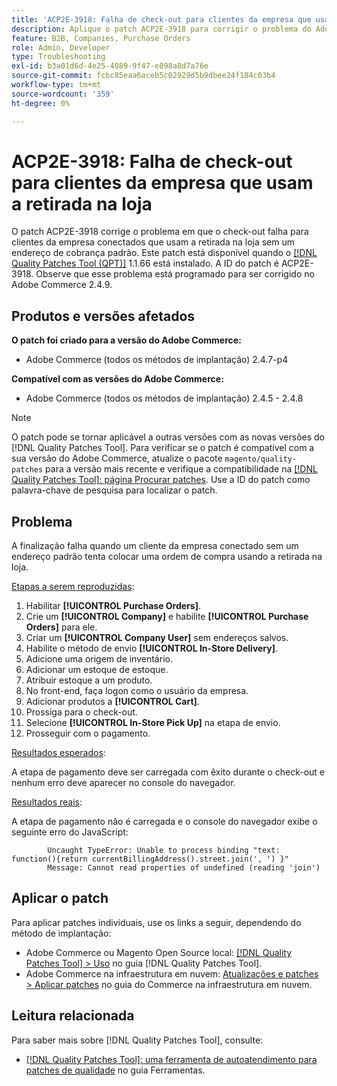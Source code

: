 ```yaml
---
title: 'ACP2E-3918: Falha de check-out para clientes da empresa que usam a retirada na loja'
description: Aplique o patch ACP2E-3918 para corrigir o problema do Adobe Commerce em que o check-out falha para clientes da empresa conectados que usam a coleta na loja sem um endereço de cobrança padrão.
feature: B2B, Companies, Purchase Orders
role: Admin, Developer
type: Troubleshooting
exl-id: b3a01d6d-4e25-4089-9f47-e898a8d7a76e
source-git-commit: fcbc85eaa6aceb5c02929d5b9dbee24f184c03b4
workflow-type: tm+mt
source-wordcount: '359'
ht-degree: 0%

---
```


# ACP2E-3918: Falha de check-out para clientes da empresa que usam a retirada na loja

O patch ACP2E-3918 corrige o problema em que o check-out falha para clientes da empresa conectados que usam a retirada na loja sem um endereço de cobrança padrão. Este patch está disponível quando o [[!DNL Quality Patches Tool (QPT)]](/help/tools/quality-patches-tool/quality-patches-tool-to-self-serve-quality-patches.md) 1.1.66 está instalado. A ID do patch é ACP2E-3918. Observe que esse problema está programado para ser corrigido no Adobe Commerce 2.4.9.

## Produtos e versões afetados

**O patch foi criado para a versão do Adobe Commerce:**

* Adobe Commerce (todos os métodos de implantação) 2.4.7-p4

**Compatível com as versões do Adobe Commerce:**

* Adobe Commerce (todos os métodos de implantação) 2.4.5 - 2.4.8

>[!NOTE]
>
>O patch pode se tornar aplicável a outras versões com as novas versões do [!DNL Quality Patches Tool]. Para verificar se o patch é compatível com a sua versão do Adobe Commerce, atualize o pacote `magento/quality-patches` para a versão mais recente e verifique a compatibilidade na [[!DNL Quality Patches Tool]: página Procurar patches](https://experienceleague.adobe.com/tools/commerce-quality-patches/index.html). Use a ID do patch como palavra-chave de pesquisa para localizar o patch.

## Problema

A finalização falha quando um cliente da empresa conectado sem um endereço padrão tenta colocar uma ordem de compra usando a retirada na loja.

<u>Etapas a serem reproduzidas</u>:

1. Habilitar **[!UICONTROL Purchase Orders]**.
1. Crie um **[!UICONTROL Company]** e habilite **[!UICONTROL Purchase Orders]** para ele.
1. Criar um **[!UICONTROL Company User]** sem endereços salvos.
1. Habilite o método de envio **[!UICONTROL In-Store Delivery]**.
1. Adicione uma origem de inventário.
1. Adicionar um estoque de estoque.
1. Atribuir estoque a um produto.
1. No front-end, faça logon como o usuário da empresa.
1. Adicionar produtos a **[!UICONTROL Cart]**.
1. Prossiga para o check-out.
1. Selecione **[!UICONTROL In-Store Pick Up]** na etapa de envio.
1. Prosseguir com o pagamento.

<u>Resultados esperados</u>:

A etapa de pagamento deve ser carregada com êxito durante o check-out e nenhum erro deve aparecer no console do navegador.

<u>Resultados reais</u>:

A etapa de pagamento não é carregada e o console do navegador exibe o seguinte erro do JavaScript:

```
        Uncaught TypeError: Unable to process binding "text: function(){return currentBillingAddress().street.join(', ') }"
        Message: Cannot read properties of undefined (reading 'join')
```

## Aplicar o patch

Para aplicar patches individuais, use os links a seguir, dependendo do método de implantação:

* Adobe Commerce ou Magento Open Source local: [[!DNL Quality Patches Tool] > Uso](/help/tools/quality-patches-tool/usage.md) no guia [!DNL Quality Patches Tool].
* Adobe Commerce na infraestrutura em nuvem: [Atualizações e patches > Aplicar patches](https://experienceleague.adobe.com/docs/commerce-cloud-service/user-guide/develop/upgrade/apply-patches.html) no guia do Commerce na infraestrutura em nuvem.

## Leitura relacionada

Para saber mais sobre [!DNL Quality Patches Tool], consulte:

* [[!DNL Quality Patches Tool]: uma ferramenta de autoatendimento para patches de qualidade](/help/tools/quality-patches-tool/quality-patches-tool-to-self-serve-quality-patches.md) no guia Ferramentas.
